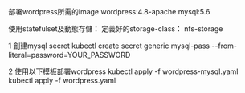 部署wordpress所需的image
wordpress:4.8-apache
mysql:5.6

使用statefulset及動態存儲： 定義好的storage-class： nfs-storage

1  創建mysql secret
kubectl create secret generic mysql-pass --from-literal=password=YOUR_PASSWORD

2 使用以下模板部署wordpress
kubectl apply -f wordpress-mysql.yaml
kubectl apply -f wordpress.yaml

